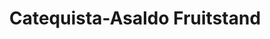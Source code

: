 ---
title: "Catequista-Asaldo Fruitstand"
url: /tupi/catequista-asaldo-fruitstand/
shop: Gemüse & Obst
---